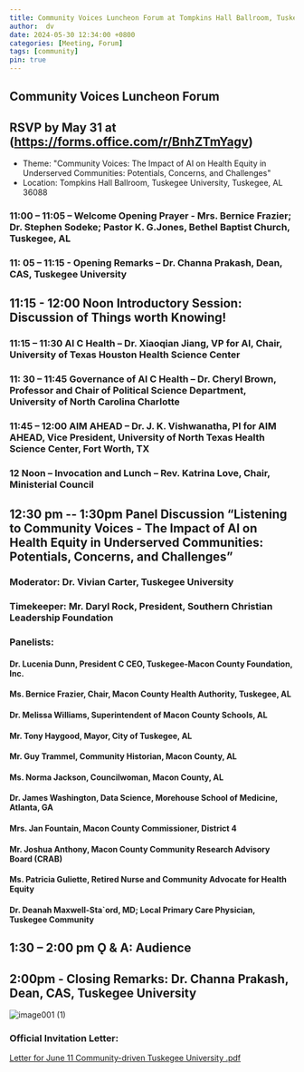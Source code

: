 ```yaml
---
title: Community Voices Luncheon Forum at Tompkins Hall Ballroom, Tuskegee University  
author:  dv
date: 2024-05-30 12:34:00 +0800
categories: [Meeting, Forum]
tags: [community]
pin: true
---
```

## Community Voices Luncheon Forum 
## RSVP by May 31 at (https://forms.office.com/r/BnhZTmYagv) 
* Theme: "Community Voices: The Impact of AI on Health Equity in Underserved Communities: Potentials, Concerns, and Challenges"
* Location: Tompkins Hall Ballroom, Tuskegee University, Tuskegee, AL 36088

### 11:00 – 11:05 – Welcome Opening Prayer - Mrs. Bernice Frazier; Dr. Stephen Sodeke; Pastor K. G.Jones, Bethel Baptist Church, Tuskegee, AL

### 11: 05 – 11:15 - Opening Remarks – Dr. Channa Prakash, Dean, CAS, Tuskegee University

## 11:15 - 12:00 Noon Introductory Session: Discussion of Things worth Knowing!
### 11:15 – 11:30 AI C Health – Dr. Xiaoqian Jiang, VP for AI, Chair, University of Texas Houston Health Science Center
### 11: 30 – 11:45 Governance of AI C Health – Dr. Cheryl Brown, Professor and Chair of Political Science Department, University of North Carolina Charlotte
### 11:45 – 12:00 AIM AHEAD – Dr. J. K. Vishwanatha, PI for AIM AHEAD, Vice President, University of North Texas Health Science Center, Fort Worth, TX
### 12 Noon – Invocation and Lunch – Rev. Katrina Love, Chair, Ministerial Council

## 12:30 pm -- 1:30pm Panel Discussion “Listening to Community Voices - The Impact of AI on Health Equity in Underserved Communities: Potentials, Concerns, and Challenges”
### Moderator: Dr. Vivian Carter, Tuskegee University
### Timekeeper: Mr. Daryl Rock, President, Southern Christian Leadership Foundation
### Panelists:
#### Dr. Lucenia Dunn, President C CEO, Tuskegee-Macon County Foundation, Inc.
#### Ms. Bernice Frazier, Chair, Macon County Health Authority, Tuskegee, AL
#### Dr. Melissa Williams, Superintendent of Macon County Schools, AL
#### Mr. Tony Haygood, Mayor, City of Tuskegee, AL
#### Mr. Guy Trammel, Community Historian, Macon County, AL
#### Ms. Norma Jackson, Councilwoman, Macon County, AL
#### Dr. James Washington, Data Science, Morehouse School of Medicine, Atlanta, GA
#### Mrs. Jan Fountain, Macon County Commissioner, District 4
#### Mr. Joshua Anthony, Macon County Community Research Advisory Board (CRAB)
#### Ms. Patricia Guliette, Retired Nurse and Community Advocate for Health Equity
#### Dr. Deanah Maxwell-Sta`ord, MD; Local Primary Care Physician, Tuskegee Community

## 1:30 – 2:00 pm Ǫ & A: Audience

## 2:00pm - Closing Remarks: Dr. Channa Prakash, Dean, CAS, Tuskegee University

![image001 (1)](https://github.com/aim-ahead-dicb/dicb_uttu/assets/155913968/7823405f-a30c-4cdb-9069-88a3fc0644b9)

### Official Invitation Letter: 
[Letter for June 11 Community-driven Tuskegee University .pdf](https://github.com/aim-ahead-dicb/dicb_uttu/files/15505989/Letter.for.June.11.Community-driven.Tuskegee.University.pdf)
